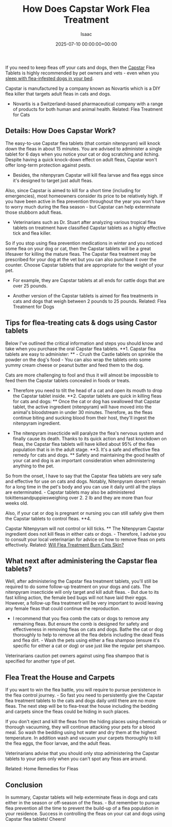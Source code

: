 ﻿---
title: How Does Capstar Work Flea Treatment
description: If you need to keep fleas off your cats and dogs, then the Capstar Flea Tablets is highly recommended by pet owners and vets - even when you sleep with...
slug: /how-does-capstar-work-flea-treatment/
date: 2025-07-10 00:00:00+00:00
lastmod: 2025-07-10 00:00:00+03:00
author: Isaac
categories:
- Fleas
- Guide
tags:
- fleas
- doe
- capstar
layout: post
---

If you need to keep fleas off your cats and dogs, then the [Capstar](https://pestpolicy.com/capstar-flea-tablets-for-large-dogs/) Flea Tablets is highly recommended by pet owners and vets - even when you [sleep with flea-infested dogs in your bed](https://pestpolicy.com/dog-has-[fleas](https://pestpolicy.com/capstar-flea-tablets-for-small-dogs/)-and-sleeps-in-my-bed/).

Capstar is manufactured by a company known as Novartis which is a DIY flea killer that targets adult fleas in cats and dogs.

- Novartis is a Switzerland-based pharmaceutical company with a range of products for both human and animal health. Related: Flea Treatment for Cats

##  Details: How Does Capstar Work?

The easy-to-use Capstar flea tablets (that contain nitenpyram) will knock down the fleas in about 15 minutes. You are advised to administer a single tablet for 6 days when you notice your cat or dog scratching and itching. Despite having a quick knock-down effect on adult fleas, Capstar won't offer long-term protection against pests.

- Besides, the nitenpyram Capstar will kill flea larvae and flea eggs since it's designed to target just adult fleas.

Also, since Capstar is aimed to kill for a short time (including for emergencies), most homeowners consider its price to be relatively high. If you have been active in flea prevention throughout the year you won't have to worry much during the flea season - but Capstar can help exterminate those stubborn adult fleas.

- Veterinarians such as Dr. Stuart after analyzing various tropical flea tablets on treatment have classified Capstar tablets as a highly effective tick and flea killer.

So if you stop using flea prevention medications in winter and you noticed some flea on your dog or cat, then the Capstar tablets will be a great lifesaver for killing the mature fleas. The Capstar flea treatment may be prescribed for your dog at the vet but you can also purchase it over the counter. Choose Capstar tablets that are appropriate for the weight of your pet.

- For example, they are Capstar tablets at all ends for cattle dogs that are over 25 pounds.

- Another version of the Capstar tablets is aimed for flea treatments in cats and dogs that weigh between 2 pounds to 25 pounds. Related: Flea Treatment for Dogs

##  Tips for flea-treating cats & dogs using Castor tablets

Below I've outlined the critical information and steps you should know and take when you purchase the oral Capstar flea tablets. **1. Capstar flea tablets are easy to administer: ** - Crush the Castle tablets on sprinkle the powder on the dog's food - You can also wrap the tablets onto some yummy cream cheese or peanut butter and feed them to the dog.

Cats are more challenging to fool and thus it will almost be impossible to feed them the Capstar tablets concealed in foods or treats.

- Therefore you need to tilt the head of a cat and open its mouth to drop the Capstar tablet inside. **2. Capstar tablets are quick in killing fleas for cats and dogs: ** Once the cat or dog has swallowed that Capstar tablet, the active ingredient (nitenpyram) will have moved into the animal's bloodstream in under 30 minutes. Therefore, as the fleas continue biting and sucking blood from their host, they'll ingest the nitenpyram ingredient.

- The nitenpyram insecticide will paralyze the flea's nervous system and finally cause its death. Thanks to its quick action and fast knockdown on fleas, the Capstar flea tablets will have killed about 95% of the flea population that is in the adult stage. **3. It's a safe and effective flea remedy for cats and dogs. ** Safety and maintaining the good health of your cat and dog is an important consideration when administering anything to the pet.

So from the onset, I have to say that the Capstar flea tablets are very safe and effective for use on cats and dogs. Notably, Nitenpyram doesn't remain for a long time in the pet's body and you can use it daily until all the plays are exterminated. - Capstar tablets may also be administered tokittensandpuppiesweighing over 2. 2 lb and they are more than four weeks old.

Also, if your cat or dog is pregnant or nursing you can still safely give them the Capstar tablets to control fleas. **4.

Capstar Nitenpyram will not control or kill ticks. ** The Nitenpyram Capstar ingredient does not kill fleas in either cats or dogs. - Therefore, I advise you to consult your local veterinarian for advice on how to remove fleas on pets effectively. Related: [Will Flea Treatment Burn Cats Skin? ](https://pestpolicy.com/does-flea-treatment-burn-cats-skin/)

##  What next after administering the Capstar flea tablets?

Well, after administering the Capstar flea treatment tablets, you'll still be required to do some follow-up treatment on your dogs and cats. The nitenpyram insecticide will only target and kill adult fleas. - But due to its fast killing action, the female bed bugs will not have laid their eggs. However, a follow-up flea treatment will be very important to avoid leaving any female fleas that could continue the reproduction.

- I recommend that you flea comb the cats or dogs to remove any remaining fleas. But ensure the comb is designed for safety and effectiveness in removing fleas on cats and dogs. Bathe the cat or dog thoroughly to help to remove all the flea debris including the dead fleas and flea dirt. - Wash the pets using either a flea shampoo (ensure it's specific for either a cat or dog) or use just like the regular pet shampoo.

Veterinarians caution pet owners against using flea shampoo that is specified for another type of pet.

##  Flea Treat the House and Carpets

If you want to win the flea battle, you will require to pursue persistence in the flea control journey. - So fast you need to persistently give the Capstar flea treatment tablets to the cats and dogs daily until there are no more fleas. The next step will be to flea-treat the house including the bedding and carpets since the fleas could be hiding in such places.

If you don't eject and kill the fleas from the hiding places using chemicals or thorough vacuuming, they will continue attacking your pets for a blood meal. So wash the bedding using hot water and dry them at the highest temperature. In addition wash and vacuum your carpets thoroughly to kill the flea eggs, the floor larvae, and the adult fleas.

Veterinarians advise that you should only stop administering the Capstar tablets to your pets only when you can't spot any fleas are around.

Related: Home Remedies for Fleas

##  Conclusion

In summary, Capstar tablets will help exterminate fleas in dogs and cats either in the season or off-season of the fleas. - But remember to pursue flea prevention all the time to prevent the build-up of a flea population in your residence. Success in controlling the fleas on your cat and dogs using Capstar flea tablets! Cheers!

